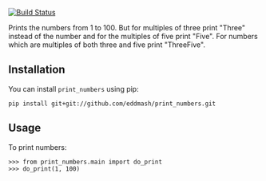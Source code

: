[![Build Status](https://travis-ci.org/eddmash/print_numbers.svg?branch=master)](https://travis-ci.org/eddmash/print_numbers)

Prints the numbers from 1 to 100. But for multiples of three print "Three"
instead of the number and for the multiples of five print "Five".
For numbers which are multiples of both three and five print "ThreeFive".

Installation
------------
You can install `print_numbers` using pip: 

    pip install git+git://github.com/eddmash/print_numbers.git


Usage
-----
To print numbers:
 
    >>> from print_numbers.main import do_print
    >>> do_print(1, 100)
    
